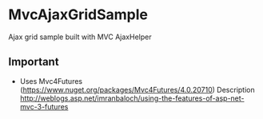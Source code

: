 MvcAjaxGridSample
=================

Ajax grid sample built with MVC AjaxHelper

Important
-----------------
* Uses Mvc4Futures (https://www.nuget.org/packages/Mvc4Futures/4.0.20710) Description http://weblogs.asp.net/imranbaloch/using-the-features-of-asp-net-mvc-3-futures
